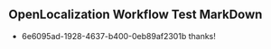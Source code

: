 ## OpenLocalization Workflow Test MarkDown
* 6e6095ad-1928-4637-b400-0eb89af2301b 
thanks!<!--HONumber=Mar16_HO4-->
